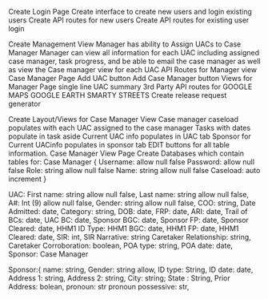 Create Login Page
Create interface to create new users and login existing users
Create API routes for new users
Create API routes for existing user login

Create Management View
Manager has ability to Assign UACs to Case Manager
Manager can view all information for each UAC including assigned case manager, task progress, and be able to email the case manager as well as view the Case manager view for each UAC
API Routes for Manager view
Case Manager Page
Add UAC button
Add Case Manager button
Views for Manager Page
single line UAC summary
3rd Party API routes for
GOOGLE MAPS
GOOGLE EARTH
SMARTY STREETS
Create release request generator

Create Layout/Views for
Case Manager View
Case manager caseload populates with each UAC assigned to the case manager
Tasks with dates populate in task aside
Current UAC info populates in UAC tab
Sponsor for Current UACinfo populates in sponsor tab
EDIT buttons for all table information.
Case Manager View Page
Create Databases which contain tables for:
Case Manager {
Username: allow null false
Password: allow null false
Role: string allow null false
Name: string allow null false
Caseload: auto increment
}

UAC:
First name: string allow null false,
Last name: string allow null false,
A#: Int (9) allow null false,
Gender: string allow null false,
COO: string,
Date Admitted: date,
Category: string,
DOB: date,
FRP: date,
ARI: date,
Trail of BCs: date,
UAC BC: date,
Sponsor BGC: date,
Sponsor FP: date,
Sponsor Cleared: date,
HHM1 ID Type:
HHM1 BGC: date,
HHM1 FP: date,
HHM1 Cleared: date,
SIR: int,
SIR Narrative: string
Caretaker Relationship: string,
Caretaker Corroboration: boolean,
POA type: string,
POA date: date,
Sponsor:
Case Manager

Sponsor:{
name: string,
Gender: string allow,
ID type: String,
ID date: date,
Address 1: string,
Address 2: string,
City: string;
State : String,
Prior Address: bolean,
pronoun: str
pronoun possessive: str,
